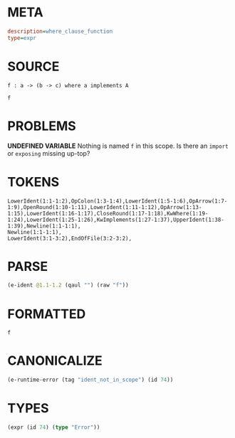 # META
~~~ini
description=where_clause_function
type=expr
~~~
# SOURCE
~~~roc
f : a -> (b -> c) where a implements A

f
~~~
# PROBLEMS
**UNDEFINED VARIABLE**
Nothing is named `f` in this scope.
Is there an `import` or `exposing` missing up-top?

# TOKENS
~~~zig
LowerIdent(1:1-1:2),OpColon(1:3-1:4),LowerIdent(1:5-1:6),OpArrow(1:7-1:9),OpenRound(1:10-1:11),LowerIdent(1:11-1:12),OpArrow(1:13-1:15),LowerIdent(1:16-1:17),CloseRound(1:17-1:18),KwWhere(1:19-1:24),LowerIdent(1:25-1:26),KwImplements(1:27-1:37),UpperIdent(1:38-1:39),Newline(1:1-1:1),
Newline(1:1-1:1),
LowerIdent(3:1-3:2),EndOfFile(3:2-3:2),
~~~
# PARSE
~~~clojure
(e-ident @1.1-1.2 (qaul "") (raw "f"))
~~~
# FORMATTED
~~~roc
f
~~~
# CANONICALIZE
~~~clojure
(e-runtime-error (tag "ident_not_in_scope") (id 74))
~~~
# TYPES
~~~clojure
(expr (id 74) (type "Error"))
~~~
